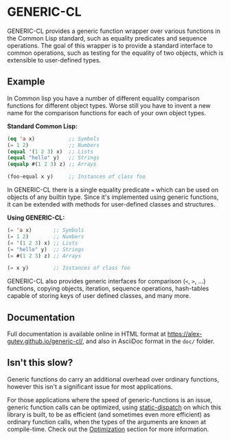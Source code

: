 # GENERIC-CL

GENERIC-CL provides a generic function wrapper over various functions
in the Common Lisp standard, such as equality predicates and sequence
operations. The goal of this wrapper is to provide a standard
interface to common operations, such as testing for the equality of
two objects, which is extensible to user-defined types.

## Example

In Common lisp you have a number of different equality comparison
functions for different object types. Worse still you have to invent a
new name for the comparison functions for each of your own object
types.

**Standard Common Lisp:**

```lisp
(eq 'a x)           ;; Symbols
(= 1 2)             ;; Numbers
(equal '(1 2 3) x)  ;; Lists
(equal "hello" y)   ;; Strings
(equalp #(1 2 3) z) ;; Arrays

(foo-equal x y)     ;; Instances of class foo
```

In GENERIC-CL there is a single equality predicate `=` which can be
used on objects of any builtin type. Since it's implemented using
generic functions, it can be extended with methods for user-defined
classes and structures.

**Using GENERIC-CL:**

```lisp
(= 'a x)       ;; Symbols
(= 1 2)        ;; Numbers
(= '(1 2 3) x) ;; Lists
(= "hello" y)  ;; Strings
(= #(1 2 3) z) ;; Arrays

(= x y)        ;; Instances of class foo
```

GENERIC-CL also provides generic interfaces for comparison (`<`, `>`,
...) functions, copying objects, iteration, sequence operations,
hash-tables capable of storing keys of user defined classes, and many
more.

## Documentation

Full documentation is available online in HTML format at
<https://alex-gutev.github.io/generic-cl/>, and also in AsciiDoc
format in the `doc/` folder.

## Isn't this slow?

Generic functions do carry an additional overhead over ordinary
functions, however this isn't a significant issue for most
applications. 

For those applications where the speed of generic-functions is an
issue, generic function calls can be optimized, using
[static-dispatch](https://github.com/alex-gutev/static-dispatch) on
which this library is built, to be as efficient (and sometimes even
more efficient) as ordinary function calls, when the types of the
arguments are known at compile-time. Check out the
[Optimization](https://alex-gutev.github.io/generic-cl/#optimization)
section for more information.

